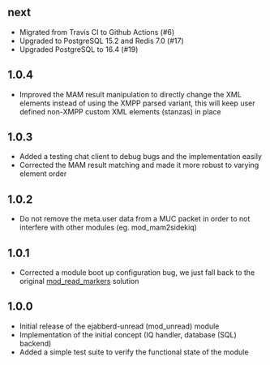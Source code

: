 ## next

* Migrated from Travis CI to Github Actions (#6)
* Upgraded to PostgreSQL 15.2 and Redis 7.0 (#17)
* Upgraded PostgreSQL to 16.4 (#19)

## 1.0.4

* Improved the MAM result manipulation to directly change the XML elements
  instead of using the XMPP parsed variant, this will keep user defined
  non-XMPP custom XML elements (stanzas) in place

## 1.0.3

* Added a testing chat client to debug bugs and the implementation easily
* Corrected the MAM result matching and made it more robust to varying element
  order

## 1.0.2

* Do not remove the meta.user data from a MUC packet in order to not interfere
  with other modules (eg. mod_mam2sidekiq)

## 1.0.1

* Corrected a module boot up configuration bug, we just fall back to the
  original [mod_read_markers](https://github.com/hausgold/ejabberd-read-markers)
  solution

## 1.0.0

* Initial release of the ejabberd-unread (mod_unread) module
* Implementation of the initial concept (IQ handler, database (SQL) backend)
* Added a simple test suite to verify the functional state of the module
